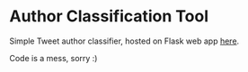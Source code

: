 # Author Classification Tool

Simple Tweet author classifier, hosted on Flask web app [here](campkels.pythonanywhere.com).

Code is a mess, sorry :)
